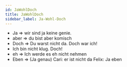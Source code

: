 ```yaml
---
id: JaWohlDoch
title: JaWohlDoch
sidebar_label: Ja-Wohl-Doch
---
```


- Ja => wir sind ja keine genie.
- aber => du bist aber komisch
- Doch => Du warst nicht da. Doch war ich!
- Ich bin nicht klug. Doch!
- eh => Ich werde es eh nicht nehmen
- Eben => (Ja genau)
  Cari: er ist nicht da
  Felix: Ja eben
